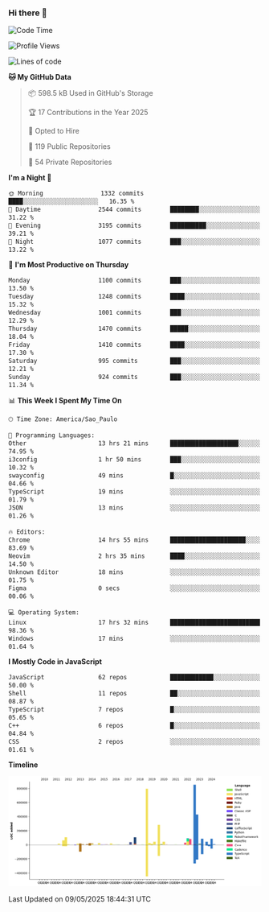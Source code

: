 ### Hi there 👋

<!--START_SECTION:waka-->
![Code Time](http://img.shields.io/badge/Code%20Time-7%2C151%20hrs%2037%20mins-blue)

![Profile Views](http://img.shields.io/badge/Profile%20Views-1-blue)

![Lines of code](https://img.shields.io/badge/From%20Hello%20World%20I%27ve%20Written-3.4%20million%20lines%20of%20code-blue)

**🐱 My GitHub Data** 

> 📦 598.5 kB Used in GitHub's Storage 
 > 
> 🏆 17 Contributions in the Year 2025
 > 
> 💼 Opted to Hire
 > 
> 📜 119 Public Repositories 
 > 
> 🔑 54 Private Repositories 
 > 
**I'm a Night 🦉** 

```text
🌞 Morning                1332 commits        ████░░░░░░░░░░░░░░░░░░░░░   16.35 % 
🌆 Daytime                2544 commits        ████████░░░░░░░░░░░░░░░░░   31.22 % 
🌃 Evening                3195 commits        ██████████░░░░░░░░░░░░░░░   39.21 % 
🌙 Night                  1077 commits        ███░░░░░░░░░░░░░░░░░░░░░░   13.22 % 
```
📅 **I'm Most Productive on Thursday** 

```text
Monday                   1100 commits        ███░░░░░░░░░░░░░░░░░░░░░░   13.50 % 
Tuesday                  1248 commits        ████░░░░░░░░░░░░░░░░░░░░░   15.32 % 
Wednesday                1001 commits        ███░░░░░░░░░░░░░░░░░░░░░░   12.29 % 
Thursday                 1470 commits        █████░░░░░░░░░░░░░░░░░░░░   18.04 % 
Friday                   1410 commits        ████░░░░░░░░░░░░░░░░░░░░░   17.30 % 
Saturday                 995 commits         ███░░░░░░░░░░░░░░░░░░░░░░   12.21 % 
Sunday                   924 commits         ███░░░░░░░░░░░░░░░░░░░░░░   11.34 % 
```


📊 **This Week I Spent My Time On** 

```text
🕑︎ Time Zone: America/Sao_Paulo

💬 Programming Languages: 
Other                    13 hrs 21 mins      ███████████████████░░░░░░   74.95 % 
i3config                 1 hr 50 mins        ███░░░░░░░░░░░░░░░░░░░░░░   10.32 % 
swayconfig               49 mins             █░░░░░░░░░░░░░░░░░░░░░░░░   04.66 % 
TypeScript               19 mins             ░░░░░░░░░░░░░░░░░░░░░░░░░   01.79 % 
JSON                     13 mins             ░░░░░░░░░░░░░░░░░░░░░░░░░   01.26 % 

🔥 Editors: 
Chrome                   14 hrs 55 mins      █████████████████████░░░░   83.69 % 
Neovim                   2 hrs 35 mins       ████░░░░░░░░░░░░░░░░░░░░░   14.50 % 
Unknown Editor           18 mins             ░░░░░░░░░░░░░░░░░░░░░░░░░   01.75 % 
Figma                    0 secs              ░░░░░░░░░░░░░░░░░░░░░░░░░   00.06 % 

💻 Operating System: 
Linux                    17 hrs 32 mins      █████████████████████████   98.36 % 
Windows                  17 mins             ░░░░░░░░░░░░░░░░░░░░░░░░░   01.64 % 
```

**I Mostly Code in JavaScript** 

```text
JavaScript               62 repos            ████████████░░░░░░░░░░░░░   50.00 % 
Shell                    11 repos            ██░░░░░░░░░░░░░░░░░░░░░░░   08.87 % 
TypeScript               7 repos             █░░░░░░░░░░░░░░░░░░░░░░░░   05.65 % 
C++                      6 repos             █░░░░░░░░░░░░░░░░░░░░░░░░   04.84 % 
CSS                      2 repos             ░░░░░░░░░░░░░░░░░░░░░░░░░   01.61 % 
```



**Timeline**

![Lines of Code chart](https://raw.githubusercontent.com/jampow/jampow/master/assets/bar_graph.png)


 Last Updated on 09/05/2025 18:44:31 UTC
<!--END_SECTION:waka-->
